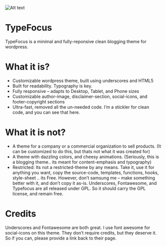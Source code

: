 ![Alt text](https://raw.github.com/ajaysdesk/typefocus/master/screenshot.png?raw=true)

TypeFocus
=========

TypeFocus is a minimal and fully-reponsive clean blogging theme for wordpress.

What it is?
===========

* Customizable wordpress theme, built using underscores and HTML5
* Built for readability. Typography is key.
* Fully responsive – adapts to Desktop, Tablet, and Phone sizes
* Customizable author-image, disclaimer-section, social-icons, and footer-copyright sections
* Ultra-fast, removed all the un-needed code. I’m a stickler for clean code, and you can see that here.

What it is not?
===============

* A theme for a company or a commercial organization to sell products. (It can be customized to do this, but thats not what it was created for)
* A theme with dazzling colors, and cheesy animations. (Seriously, this is a blogging theme.. its meant for content-emphasis and typography)
* Restricted: Its not a restricted-theme by any means. Take it, use it for anything you want, copy the source-code, templates, functions, hooks, style-sheet .. its Free. However, don’t samsung me – make something better with it, and don’t copy it as-is.  Underscores, Fontawesome, and Typefocus are all released under GPL. So it should carry the GPL license, and remain free.

Credits
=======
Underscores and Fontawesome are both great. I use font awesome for social-icons on this theme. They don’t require credits, but they deserve it. So if you can, please provide a link back to their page.
